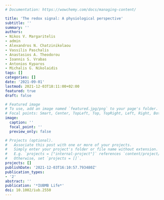 ```yaml
---
# Documentation: https://wowchemy.com/docs/managing-content/

title: 'The redox signal: A physiological perspective'
subtitle: ''
summary: ''
authors:
- Nikos V. Margaritelis
- admin
- Alexandros N. Chatzinikolaou
- Vassilis Paschalis
- Anastasios A. Theodorou
- Ioannis S. Vrabas
- Antonios Kyparos
- Michalis G. Nikolaidis
tags: []
categories: []
date: '2021-09-01'
lastmod: 2021-12-03T18:11:00+02:00
featured: true
draft: false

# Featured image
# To use, add an image named `featured.jpg/png` to your page's folder.
# Focal points: Smart, Center, TopLeft, Top, TopRight, Left, Right, BottomLeft, Bottom, BottomRight.
image:
  caption: ''
  focal_point: ''
  preview_only: false

# Projects (optional).
#   Associate this post with one or more of your projects.
#   Simply enter your project's folder or file name without extension.
#   E.g. `projects = ["internal-project"]` references `content/project/deep-learning/index.md`.
#   Otherwise, set `projects = []`.
projects: []
publishDate: '2021-12-03T16:10:57.793480Z'
publication_types:
- '2'
abstract: ''
publication: '*IUBMB Life*'
doi: 10.1002/iub.2550
---
```

